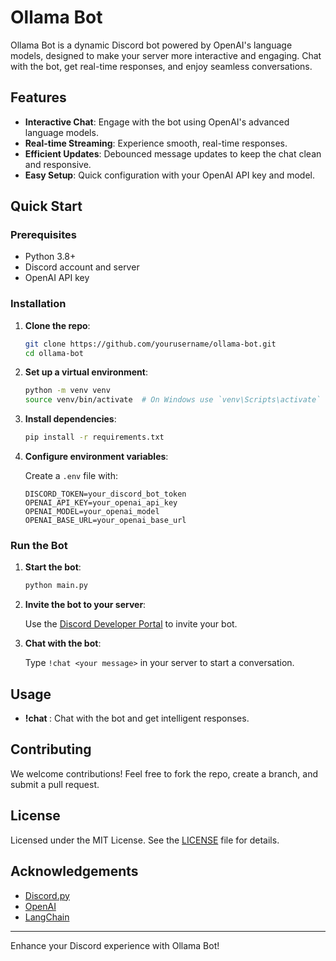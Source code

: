 # Ollama Bot

Ollama Bot is a dynamic Discord bot powered by OpenAI's language models, designed to make your server more interactive and engaging. Chat with the bot, get real-time responses, and enjoy seamless conversations.

## Features

- **Interactive Chat**: Engage with the bot using OpenAI's advanced language models.
- **Real-time Streaming**: Experience smooth, real-time responses.
- **Efficient Updates**: Debounced message updates to keep the chat clean and responsive.
- **Easy Setup**: Quick configuration with your OpenAI API key and model.

## Quick Start

### Prerequisites

- Python 3.8+
- Discord account and server
- OpenAI API key

### Installation

1. **Clone the repo**:

    ```sh
    git clone https://github.com/yourusername/ollama-bot.git
    cd ollama-bot
    ```

2. **Set up a virtual environment**:

    ```sh
    python -m venv venv
    source venv/bin/activate  # On Windows use `venv\Scripts\activate`
    ```

3. **Install dependencies**:

    ```sh
    pip install -r requirements.txt
    ```

4. **Configure environment variables**:

    Create a `.env` file with:

    ```env
    DISCORD_TOKEN=your_discord_bot_token
    OPENAI_API_KEY=your_openai_api_key
    OPENAI_MODEL=your_openai_model
    OPENAI_BASE_URL=your_openai_base_url
    ```

### Run the Bot

1. **Start the bot**:

    ```sh
    python main.py
    ```

2. **Invite the bot to your server**:

    Use the [Discord Developer Portal](https://discord.com/developers/applications) to invite your bot.

3. **Chat with the bot**:

    Type `!chat <your message>` in your server to start a conversation.

## Usage

- **!chat <message>**: Chat with the bot and get intelligent responses.

## Contributing

We welcome contributions! Feel free to fork the repo, create a branch, and submit a pull request.

## License

Licensed under the MIT License. See the [LICENSE](LICENSE) file for details.

## Acknowledgements

- [Discord.py](https://github.com/Rapptz/discord.py)
- [OpenAI](https://openai.com/)
- [LangChain](https://github.com/hwchase17/langchain)

---

Enhance your Discord experience with Ollama Bot!
